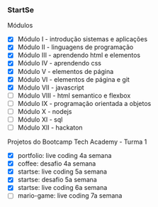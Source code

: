 ### StartSe

Módulos
- [x] Módulo I - introdução sistemas e aplicações
- [x] Módulo II - linguagens de programação
- [x] Módulo III - aprendendo html e elementos
- [x] Módulo IV - aprendendo css
- [x] Módulo V - elementos de página
- [x] Módulo VI - elementos de página e git
- [x] Módulo VII - javascript
- [ ] Módulo VIII - html semantico e flexbox
- [ ] Módulo IX - programação orientada a objetos
- [ ] Módulo X - nodejs
- [ ] Módulo XI - sql
- [ ] Módulo XII - hackaton

Projetos do Bootcamp Tech Academy - Turma 1
- [x] portfolio: live coding 4a semana
- [x] coffee: desafio 4a semana
- [x] startse: live coding 5a semana
- [x] startse: desafio 5a semana
- [x] startse: live coding 6a semana
- [ ] mario-game: live coding 7a semana
